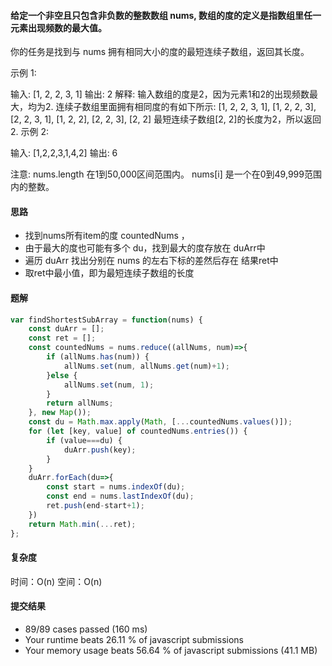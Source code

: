 #### 给定一个非空且只包含非负数的整数数组 nums, 数组的度的定义是指数组里任一元素出现频数的最大值。

你的任务是找到与 nums 拥有相同大小的度的最短连续子数组，返回其长度。

示例 1:

输入: [1, 2, 2, 3, 1]
输出: 2
解释: 
输入数组的度是2，因为元素1和2的出现频数最大，均为2.
连续子数组里面拥有相同度的有如下所示:
[1, 2, 2, 3, 1], [1, 2, 2, 3], [2, 2, 3, 1], [1, 2, 2], [2, 2, 3], [2, 2]
最短连续子数组[2, 2]的长度为2，所以返回2.
示例 2:

输入: [1,2,2,3,1,4,2]
输出: 6

注意:
nums.length 在1到50,000区间范围内。
nums[i] 是一个在0到49,999范围内的整数。

#### 思路
* 找到nums所有item的度 countedNums ，
* 由于最大的度也可能有多个 du，找到最大的度存放在 duArr中
* 遍历 duArr 找出分别在 nums 的左右下标的差然后存在 结果ret中
* 取ret中最小值，即为最短连续子数组的长度

#### 题解
``` javascript
var findShortestSubArray = function(nums) {
    const duArr = [];
    const ret = [];
    const countedNums = nums.reduce((allNums, num)=>{ 
        if (allNums.has(num)) {
            allNums.set(num, allNums.get(num)+1);
        }else {
            allNums.set(num, 1);
        }
        return allNums;
    }, new Map());
    const du = Math.max.apply(Math, [...countedNums.values()]);
    for (let [key, value] of countedNums.entries()) {
        if (value===du) {
            duArr.push(key);
        }
    }
    duArr.forEach(du=>{
        const start = nums.indexOf(du);
        const end = nums.lastIndexOf(du);
        ret.push(end-start+1);
    })
    return Math.min(...ret);
};
```
#### 复杂度
时间：O(n)
空间：O(n)

#### 提交结果
* 89/89 cases passed (160 ms)
* Your runtime beats 26.11 % of javascript submissions
* Your memory usage beats 56.64 % of javascript submissions (41.1 MB)